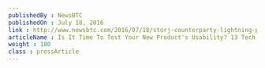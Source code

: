 ```yaml
---
publishedBy : NewsBTC
publishedOn : July 18, 2016
link : http://www.newsbtc.com/2016/07/18/storj-counterparty-lightning-payments-technology/
articleName : Is It Time To Test Your New Product's Usability? 13 Tech Experts Weigh In
weight : 180 
class : pressArticle
---
```

